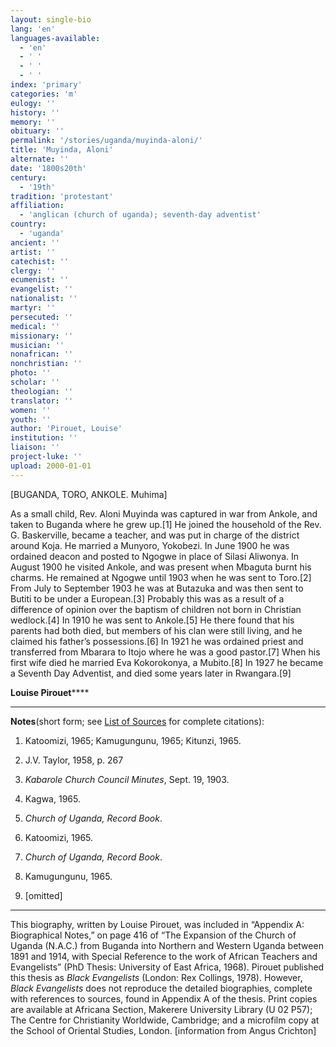 ```yaml
---
layout: single-bio
lang: 'en'
languages-available:
  - 'en'
  - ' '
  - ' '
  - ' '
index: 'primary'
categories: 'm'
eulogy: ''
history: ''
memory: ''
obituary: ''
permalink: '/stories/uganda/muyinda-aloni/'
title: 'Muyinda, Aloni'
alternate: ''
date: '1800s20th'
century:
  - '19th'
tradition: 'protestant'
affiliation:
  - 'anglican (church of uganda); seventh-day adventist'
country:
  - 'uganda'
ancient: ''
artist: ''
catechist: ''
clergy: ''
ecumenist: ''
evangelist: ''
nationalist: ''
martyr: ''
persecuted: ''
medical: ''
missionary: ''
musician: ''
nonafrican: ''
nonchristian: ''
photo: ''
scholar: ''
theologian: ''
translator: ''
women: ''
youth: ''
author: 'Pirouet, Louise'
institution: ''
liaison: ''
project-luke: ''
upload: 2000-01-01
---
```



[BUGANDA, TORO,  ANKOLE. Muhima]

As a small child, Rev. Aloni Muyinda was captured in war  from Ankole, and taken to Buganda where he grew up.[1] He joined the household  of the Rev. G. Baskerville, became a teacher, and was put in charge of the  district around Koja. He married a Munyoro, Yokobezi. In June 1900 he was  ordained deacon and posted to Ngogwe in place of Silasi Aliwonya. In August  1900 he visited Ankole, and was present when Mbaguta burnt his charms. He  remained at Ngogwe until 1903 when he was sent to Toro.[2] From July to  September 1903 he was at Butazuka and was then sent to Butiti to be under a  European.[3] Probably this was as a result of a difference of opinion over the  baptism of children not born in Christian wedlock.[4] In 1910 he was sent to  Ankole.[5] He there found that his parents had both died, but members of his  clan were still living, and he claimed his father&rsquo;s possessions.[6] In 1921 he  was ordained priest and transferred from Mbarara to Itojo where he was a good  pastor.[7] When his first wife died he married Eva Kokorokonya, a Mubito.[8] In  1927 he became a Seventh Day Adventist, and died some years later in  Rwangara.[9]

**Louise Pirouet******

---

**Notes**(short  form; see [List of  Sources](Pirouet_AppendixA_Sources.html) for complete citations):
1. Katoomizi, 1965; Kamugungunu, 1965; Kitunzi,  1965.

2. J.V. Taylor, 1958, p. 267

3. *Kabarole  Church Council Minutes*, Sept. 19, 1903.

4. Kagwa, 1965.

5. *Church of  Uganda, Record Book*.

6. Katoomizi, 1965.

7. *Church of  Uganda, Record Book*.

8. Kamugungunu, 1965.

9. [omitted]

---

This biography, written by Louise Pirouet, was included in &ldquo;Appendix A: Biographical Notes,&rdquo;  on page 416 of &ldquo;The Expansion  of the Church of Uganda (N.A.C.) from Buganda into Northern and Western Uganda  between 1891 and 1914, with Special Reference to the work of African Teachers  and Evangelists&rdquo; (PhD Thesis: University of East Africa, 1968). Pirouet  published this thesis as *Black  Evangelists* (London: Rex Collings, 1978). However, *Black  Evangelists* does not reproduce the detailed biographies, complete with  references to sources, found in Appendix A of the thesis. Print copies are  available at Africana Section, Makerere University Library (U 02 P57); The Centre for Christianity  Worldwide, Cambridge; and a microfilm copy at the School of Oriental Studies,  London. [information from Angus Crichton]